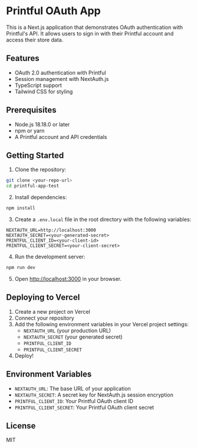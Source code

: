# Printful OAuth App

This is a Next.js application that demonstrates OAuth authentication with Printful's API. It allows users to sign in with their Printful account and access their store data.

## Features

- OAuth 2.0 authentication with Printful
- Session management with NextAuth.js
- TypeScript support
- Tailwind CSS for styling

## Prerequisites

- Node.js 18.18.0 or later
- npm or yarn
- A Printful account and API credentials

## Getting Started

1. Clone the repository:

```bash
git clone <your-repo-url>
cd printful-app-test
```

2. Install dependencies:

```bash
npm install
```

3. Create a `.env.local` file in the root directory with the following variables:

```
NEXTAUTH_URL=http://localhost:3000
NEXTAUTH_SECRET=<your-generated-secret>
PRINTFUL_CLIENT_ID=<your-client-id>
PRINTFUL_CLIENT_SECRET=<your-client-secret>
```

4. Run the development server:

```bash
npm run dev
```

5. Open [http://localhost:3000](http://localhost:3000) in your browser.

## Deploying to Vercel

1. Create a new project on Vercel
2. Connect your repository
3. Add the following environment variables in your Vercel project settings:
   - `NEXTAUTH_URL` (your production URL)
   - `NEXTAUTH_SECRET` (your generated secret)
   - `PRINTFUL_CLIENT_ID`
   - `PRINTFUL_CLIENT_SECRET`
4. Deploy!

## Environment Variables

- `NEXTAUTH_URL`: The base URL of your application
- `NEXTAUTH_SECRET`: A secret key for NextAuth.js session encryption
- `PRINTFUL_CLIENT_ID`: Your Printful OAuth client ID
- `PRINTFUL_CLIENT_SECRET`: Your Printful OAuth client secret

## License

MIT
